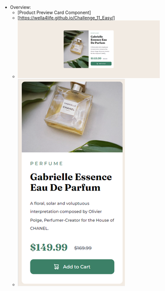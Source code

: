 - Overview:
  - [Product Preview Card Component]
  - [https://wella4life.github.io/Challenge_11_Easy/]
  - ![](images/Finished-Desktop.png)
  - ![](images/Finished-Mobile.png)
